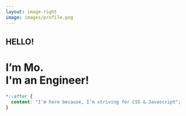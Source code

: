 ```yaml
---
layout: image-right
image: images/profile.png
---
```


<h2>
  HELLO!
</h2>
<h1 class="text-white">
  I’m <strong>Mo</strong>.
  <br />
  I'm an <strong>Engineer</strong>!
</h1>

```css
*::after {
  content: "I'm here because, I’m striving for CSS & Javascript";
}
```

